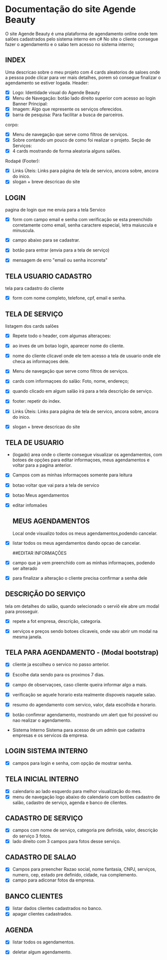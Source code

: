 
# Documentação do site Agende Beauty
O site Agende Beauty é uma plataforma de agendamento online onde tem salões cadastrados pelo sistema interno em c# 
No site o cliente consegue fazer o agendamento e o salao tem acesso no sistema interno;
## INDEX
Uma descricao sobre o meu projeto com 4 cards aleatorios de saloes onde a pessoa pode clicar para ver mais detalhes, porem só consegue finalizar o agendamento se estiver logada.
Header:
- [x] Logo: Identidade visual do Agende Beauty
- [x] Menu de Navegação: botão lado direito superior com acesso ao login
Banner Principal:
- [x] Imagem: Algo que represente os serviços oferecidos.
- [x] barra de pesquisa: Para facilitar a busca de parceiros.

corpo: 
- [x] Menu de navegação que serve como filtros de serviços.
- [x] Sobre contando um pouco de como foi realizar o projeto. 
Seção de Serviços:
- [x] 4 cards mostrando de forma aleatoria alguns salões.

Rodapé (Footer):
- [x] Links Úteis: Links para página de tela de servico, ancora sobre, ancora do inico.
- [x] slogan + breve descricao do site
## LOGIN
pagina de login que me envia para a tela Servico
- [x] form com campo email e senha com verificação se esta preenchido corretamente como email, senha caractere especial, letra maiuscula e minuscula.
- [x] campo abaixo para se cadastrar.

- [x] botão para entrar (envia para a tela de serviço)
- [x] mensagem de erro "email ou senha incorreta"

## TELA USUARIO CADASTRO
tela para cadastro do cliente
- [x] form com nome completo, telefone, cpf, email e senha.

## TELA DE SERVIÇO
listagem dos cards salões
- [x] Repete todo o header, com algumas alteraçoes: 
- [x] ao inves de um botao login, aparecer nome do cliente.
- [x] nome do cliente clicavel onde ele tem acesso a tela de usuario onde ele checa as informaçoes dele.
- [x] Menu de navegação que serve como filtros de serviços.
- [x] cards com informaçoes do salão: Foto, nome, endereço;
- [x] quando clicado em algum salão irá para a tela descrição de serviço.

- [x] footer: repetir do index. 
- [x] Links Úteis: Links para página de tela de servico, ancora sobre, ancora do inico.
- [x] slogan + breve descricao do site
## TELA DE USUARIO
- (logado)
area onde o cliente consegue visualizar os agendamentos, com botoes de opções para editar informaçoes, meus agendamentos e voltar para a pagina anterior. 
- [x] Campos com as minhas informaçoes somente para leitura
- [x] botao voltar que vai para a tela de servico 
- [x] botao Meus agendamentos
- [x] editar infomaões

  ## MEUS AGENDAMENTOS
  Local onde visualizo todos os meus agendamentos,podendo cancelar.
- [x] listar todos os meus agendamentos dando opcao de cancelar. 

  ##EDITAR INFORMAÇÕES
- [x] campo que ja vem preenchido com as minhas informaçoes, podendo ser alterado
- [x] para finalizar a alteração o cliente precisa confirmar a senha dele


## DESCRIÇÃO DO SERVIÇO
tela om detalhes do salão, quando selecionado o serviõ ele abre um modal para prosseguir.  
- [x] repete a fot empresa, descrição, categoria.
- [x] serviços e preços sendo botoes clicaveis, onde vau abrir um modal na mesma janela.


## TELA PARA AGENDAMENTO - (Modal bootstrap) 
- [x] cliente ja escolheu o servico no passo anterior.
- [x] Escolhe data sendo para os proximos 7 dias. 
- [x] campo de observaçoes, caso cliente queira informar algo a mais. 
- [x] verificação se aquele horario esta realmente dispoveis naquele salao.
- [x] resumo do agendamento com servico, valor, data escolhida e horario. 
- [x] botão confimrar agendamento, mostrando um alert que foi possivel ou nao realizar o agendamento. 



- Sistema Interno 
Sistema para acesso de um admin que cadastra empresas e os servicos da empresa.

## LOGIN SISTEMA INTERNO
- [x] campos para login e senha, com opção de mostrar senha. 

## TELA INICIAL INTERNO 
- [x] calendario ao lado esquerdo para melhor visualização do mes.
- [x] menu de navegação logo abaixo do calendario com botões cadastro de salão, cadastro de serviço, agenda e banco de clientes. 

## CADASTRO DE SERVIÇO 
- [x] campos com nome de serviço, categoria pre definida, valor, descrição do serviço 3 fotos.
- [x] lado direito com 3 campos para fotos desse serviço. 

## CADASTRO DE SALAO
- [x] Campos para preencher Razao social, nome fantasia, CNPJ, serviços, numero, cep, estado pre definido, cidade, rua complemento.
- [x] campo para adiconar fotos da empresa.

## BANCO CLIENTES
- [x] listar dados clientes cadastrados no banco.
- [x] apagar clientes cadastrados.

## AGENDA
- [x] listar todos os agendamentos.
- [x] deletar algum agendamento.




